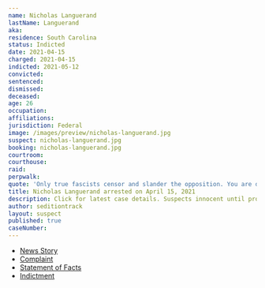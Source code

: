 ```yaml
---
name: Nicholas Languerand
lastName: Languerand
aka:
residence: South Carolina
status: Indicted
date: 2021-04-15
charged: 2021-04-15
indicted: 2021-05-12
convicted:
sentenced:
dismissed:
deceased:
age: 26
occupation:
affiliations:
jurisdiction: Federal
image: /images/preview/nicholas-languerand.jpg
suspect: nicholas-languerand.jpg
booking: nicholas-languerand.jpg
courtroom:
courthouse:
raid:
perpwalk:
quote: 'Only true fascists censor and slander the opposition. You are doing precisely what SS soldiers and sympathizers would’ve done to Jews in 1940s Germany. God is watching.'
title: Nicholas Languerand arrested on April 15, 2021
description: Click for latest case details. Suspects innocent until proven guilty.
author: seditiontrack
layout: suspect
published: true
caseNumber:
---
```


- [News Story](https://www.wyff4.com/article/instagram-post-leads-to-little-river-mans-arrest-for-alleged-role-in-deadly-capitol-riots-horry-county/36136043)
- [Complaint](https://www.justice.gov/usao-dc/case-multi-defendant/file/1388816/download)
- [Statement of Facts](https://www.justice.gov/usao-dc/case-multi-defendant/file/1388821/download)
- [Indictment](https://www.justice.gov/usao-dc/case-multi-defendant/file/1422241/download)
